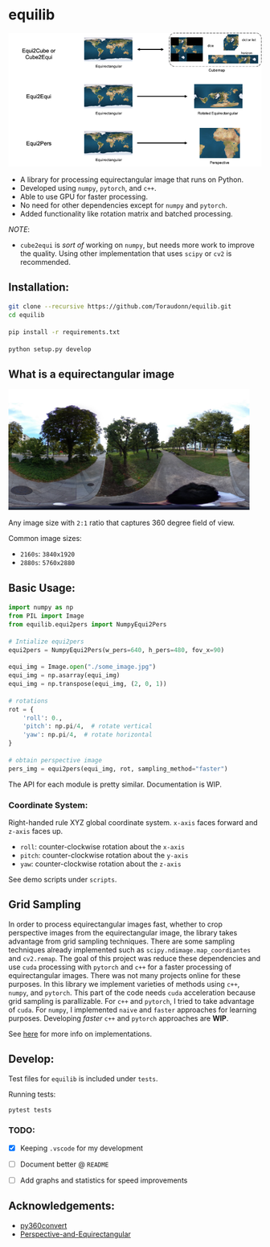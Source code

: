 # equilib

<img src=".img/equilib.png" alt="equilib" width="720"/>

- A library for processing equirectangular image that runs on Python.
- Developed using `numpy`, `pytorch`, and `c++`.
- Able to use GPU for faster processing.
- No need for other dependencies except for `numpy` and `pytorch`.
- Added functionality like rotation matrix and batched processing.

_NOTE_:
- `cube2equi` is _sort of_ working on `numpy`, but needs more work to improve the quality. Using other implementation that uses `scipy` or `cv2` is recommended.

## Installation:

```Bash
git clone --recursive https://github.com/Toraudonn/equilib.git
cd equilib

pip install -r requirements.txt

python setup.py develop
```

## What is a equirectangular image

<img src="data/equi.jpg" alt="equi" width="480"/>

Any image size with `2:1` ratio that captures 360 degree field of view.

Common image sizes:

- `2160s`: `3840x1920`
- `2880s`: `5760x2880`

## Basic Usage:

```Python
import numpy as np
from PIL import Image
from equilib.equi2pers import NumpyEqui2Pers

# Intialize equi2pers
equi2pers = NumpyEqui2Pers(w_pers=640, h_pers=480, fov_x=90)

equi_img = Image.open("./some_image.jpg")
equi_img = np.asarray(equi_img)
equi_img = np.transpose(equi_img, (2, 0, 1))

# rotations
rot = {
    'roll': 0.,
    'pitch': np.pi/4,  # rotate vertical
    'yaw': np.pi/4,  # rotate horizontal
}

# obtain perspective image
pers_img = equi2pers(equi_img, rot, sampling_method="faster")
```

The API for each module is pretty similar. Documentation is WIP.

### Coordinate System:

Right-handed rule XYZ global coordinate system. `x-axis` faces forward and `z-axis` faces up.
- `roll`: counter-clockwise rotation about the `x-axis`
- `pitch`: counter-clockwise rotation about the `y-axis`
- `yaw`: counter-clockwise rotation about the `z-axis`

See demo scripts under `scripts`.

## Grid Sampling

In order to process equirectangular images fast, whether to crop perspective images from the equirectangular image, the library takes advantage from grid sampling techniques.
There are some sampling techniques already implemented such as `scipy.ndimage.map_coordiantes` and `cv2.remap`.
The goal of this project was reduce these dependencies and use `cuda` processing with `pytorch` and `c++` for a faster processing of equirectangular images.
There was not many projects online for these purposes.
In this library we implement varieties of methods using `c++`, `numpy`, and `pytorch`.
This part of the code needs `cuda` acceleration because grid sampling is parallizable.
For `c++` and `pytorch`, I tried to take advantage of `cuda`.
For `numpy`, I implemented `naive` and `faster` approaches for learning purposes.
Developing _faster_ `c++` and `pytorch` approaches are __WIP__.

See [here](equilib/grid_sample/README.md) for more info on implementations.

## Develop:

Test files for `equilib` is included under `tests`.

Running tests:
```Bash
pytest tests
```

### TODO:

- [x] Keeping `.vscode` for my development
- [ ] Document better @ `README`
- [ ] Add graphs and statistics for speed improvements


## Acknowledgements:

- [py360convert](https://github.com/sunset1995/py360convert)
- [Perspective-and-Equirectangular](https://github.com/timy90022/Perspective-and-Equirectangular/tree/master/lib)
